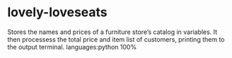 # lovely-loveseats
Stores the names and prices of a furniture store’s catalog in variables. It then processess the total price and item list of customers, printing them to the output terminal.
languages:python 100%
